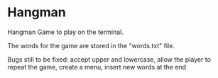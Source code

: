 # Hangman
Hangman Game to play on the terminal.

The words for the game are stored in the "words.txt" file.

Bugs still to be fixed: accept upper and lowercase, allow the player to repeat the game, create a menu, insert new words at the end
